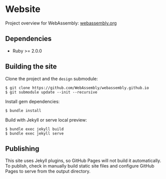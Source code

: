 # Website

Project overview for WebAssembly: [webassembly.org](http://webassembly.org)

## Dependencies

- Ruby >= 2.0.0

## Building the site

Clone the project and the `design` submodule:

```
$ git clone https://github.com/WebAssembly/webassembly.github.io
$ git submodule update --init --recursive
```

Install gem dependencies:

```
$ bundle install
```

Build with Jekyll or serve local preview:

```
$ bundle exec jekyll build
$ bundle exec jekyll serve
```

## Publishing

This site uses Jekyll plugins, so GitHub Pages will not build it automatically. To publish, check in manually build static site files and configure GitHub Pages to serve from the output directory. 